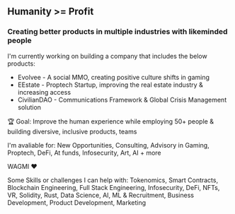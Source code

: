 <h2> Humanity >= Profit </h2> 


<h3> Creating better products in multiple industries with likeminded people</h3>

  I'm currently working on building a company that includes the below products:  
  <ul>
  <li>Evolvee - A social MMO, creating positive culture shifts in gaming</li>
  <li>EEstate - Proptech Startup, improving the real estate industry & increasing access</li>
  <li>CivilianDAO - Communications Framework & Global Crisis Management solution</li> 
  </ul>

  🏆 Goal: Improve the human experience while employing 50+ people & building diversive, inclusive products, teams

  I'm avaliable for: 
  New Opportunities, 
  Consulting, 
  Advisory  in Gaming, Proptech, DeFi, At funds, Infosecurity, Art, AI + more

  WAGMI ❤️

  Some Skills or challenges I can help with: Tokenomics, Smart Contracts, Blockchain Engineering, Full Stack Engineering, Infosecurity, DeFi, NFTs, VR,    Solidity, Rust, Data Science, AI, ML & Recruitment, Business Development, Product Development, Marketing

<!--
**mattreallycodes/mattreallycodes** is a ✨ _special_ ✨ repository because its `README.md` (this file) appears on your GitHub profile.

Here are some ideas to get you started:

- 🔭 I’m currently working on ...
- 🌱 I’m currently learning ...
- 👯 I’m looking to collaborate on ...
- 🤔 I’m looking for help with ...
- 💬 Ask me about ...
- 📫 How to reach me: ...
- 😄 Pronouns: ...
- ⚡ Fun fact: ...
-->


